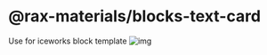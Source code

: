 # @rax-materials/blocks-text-card

Use for iceworks block template
![img](https://img.alicdn.com/tfs/TB1WI0xI1L2gK0jSZPhXXahvXXa-345-62.png)

